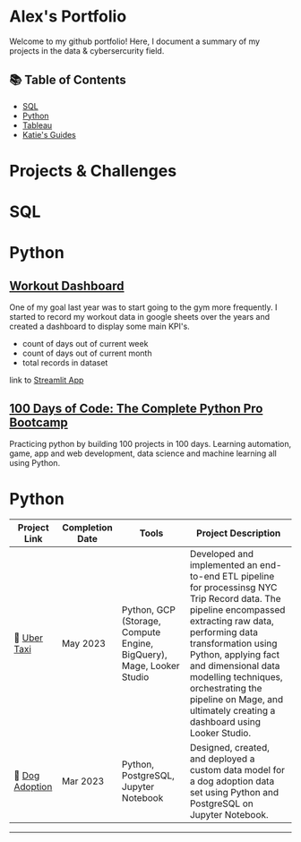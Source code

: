 # Alex's Portfolio

Welcome to my github portfolio! Here, I document a summary of my projects in the data & cybersercurity field. 

## 📚 Table of Contents
- [SQL](#sql)
- [Python](#python)
- [Tableau](#tableau)
- [Katie's Guides](#katies-guides)
# Projects & Challenges
# SQL

# Python
## [Workout Dashboard](https://github.com/alexguerrero11/workout-dash)
One of my goal last year was to start going to the gym more frequently. I started to record my workout data in google sheets over the years and created a dashboard to display some main KPI's.
- count of days out of current week
- count of days out of current month
- total records in dataset

link to [Streamlit App](https://alexguerrero11-workout-dash-app-w6rpqx.streamlit.app)

## [100 Days of Code: The Complete Python Pro Bootcamp](https://github.com/alexguerrero11/100-days-of-coding-python)
Practicing python by building 100 projects in 100 days. Learning automation, game, app and web development, data science and machine learning all using Python.


 <!---
## [SQL Weekly Challenges](https://github.com/alexguerrero11/weekly-sql-challenges)
Practicing SQL skills by doing weekly challenges.

## [Sales Product Data Analysis](https://github.com/alexguerrero11/sales-product-data-analysis)
Praticing importing, cleaning and analyzing data to help get insight out this product saless data for the year of 2019.
This data allows me to analyze the customers’ demographics.
Such as, 
- which products they buy?
- when they buy?
- how much revenue they generate?
- how well they respond to promotions?
- etc

## [Pandas Weekly Challenges](https://github.com/alexguerrero11/weekly-pandas-challenges)
-->

# Python

| Project Link | Completion Date | Tools | Project Description | 
|---|---|---|---|
| 🚗 [Uber Taxi](https://github.com/katiehuangx/data-engineering/tree/main/Uber%20Project) | May 2023 | Python, GCP (Storage, Compute Engine, BigQuery), Mage, Looker Studio | Developed and implemented an end-to-end ETL pipeline for processinsg NYC Trip Record data. The pipeline encompassed extracting raw data, performing data transformation using Python, applying fact and dimensional data modelling techniques, orchestrating the pipeline on Mage, and ultimately creating a dashboard using Looker Studio. |
| 🐶 [Dog Adoption](https://github.com/katiehuangx/data-engineering/tree/main/Dog%20Adoption) | Mar 2023 |Python, PostgreSQL, Jupyter Notebook | Designed, created, and deployed a custom data model for a dog adoption data set using Python and PostgreSQL on Jupyter Notebook. |

***
